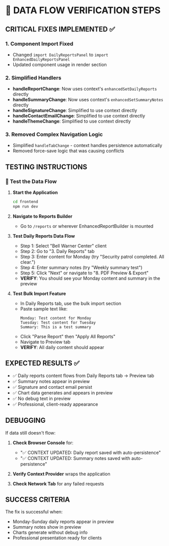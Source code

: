 # 🎯 DATA FLOW VERIFICATION STEPS

## CRITICAL FIXES IMPLEMENTED ✅

### **1. Component Import Fixed**
- Changed `import DailyReportsPanel` to `import EnhancedDailyReportsPanel`
- Updated component usage in render section

### **2. Simplified Handlers**
- **handleReportChange**: Now uses context's `enhancedSetDailyReports` directly
- **handleSummaryChange**: Now uses context's `enhancedSetSummaryNotes` directly  
- **handleSignatureChange**: Simplified to use context directly
- **handleContactEmailChange**: Simplified to use context directly
- **handleThemeChange**: Simplified to use context directly

### **3. Removed Complex Navigation Logic**
- Simplified `handleTabChange` - context handles persistence automatically
- Removed force-save logic that was causing conflicts

## TESTING INSTRUCTIONS

### **🧪 Test the Data Flow**

1. **Start the Application**
   ```bash
   cd frontend
   npm run dev
   ```

2. **Navigate to Reports Builder**
   - Go to `/reports` or wherever EnhancedReportBuilder is mounted

3. **Test Daily Reports Data Flow**
   - Step 1: Select "Bell Warner Center" client
   - Step 2: Go to "3. Daily Reports" tab
   - Step 3: Enter content for Monday (try "Security patrol completed. All clear.")
   - Step 4: Enter summary notes (try "Weekly summary test")
   - Step 5: Click "Next" or navigate to "8. PDF Preview & Export"
   - **VERIFY**: You should see your Monday content and summary in the preview

4. **Test Bulk Import Feature**
   - In Daily Reports tab, use the bulk import section
   - Paste sample text like:
     ```
     Monday: Test content for Monday
     Tuesday: Test content for Tuesday
     Summary: This is a test summary
     ```
   - Click "Parse Report" then "Apply All Reports"
   - Navigate to Preview tab
   - **VERIFY**: All daily content should appear

## EXPECTED RESULTS ✅

- ✅ Daily reports content flows from Daily Reports tab → Preview tab
- ✅ Summary notes appear in preview
- ✅ Signature and contact email persist
- ✅ Chart data generates and appears in preview
- ✅ No debug text in preview
- ✅ Professional, client-ready appearance

## DEBUGGING

If data still doesn't flow:

1. **Check Browser Console** for:
   - "✅ CONTEXT UPDATED: Daily report saved with auto-persistence"
   - "✅ CONTEXT UPDATED: Summary notes saved with auto-persistence"

2. **Verify Context Provider** wraps the application

3. **Check Network Tab** for any failed requests

## SUCCESS CRITERIA

The fix is successful when:
- Monday-Sunday daily reports appear in preview
- Summary notes show in preview  
- Charts generate without debug info
- Professional presentation ready for clients
